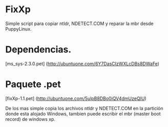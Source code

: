 FixXp
=====

Simple script para copiar ntldr, NDETECT.COM y reparar la mbr desde PuppyLinux.

# Dependencias.
[ms_sys-2.3.0.pet]
(http://ubuntuone.com/6Y7DasCIzWXLcDBs8DWaFe)

# Paquete .pet
[fixXp-1.1.pet]
(http://ubuntuone.com/5ulpB8DBo0iQV4dmUzeQIU)

De los mas simple copia los archivos ntldr y NDETECT.COM en la partición donde esta 
alojado Windows, tambien puede escribir el mbr (master boot record) de windows xp.

